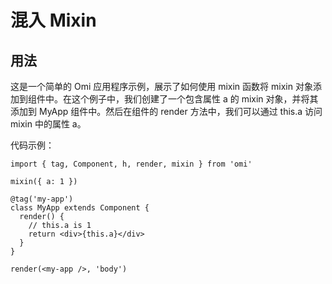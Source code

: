 # 混入 Mixin

## 用法

这是一个简单的 Omi 应用程序示例，展示了如何使用 mixin 函数将 mixin 对象添加到组件中。在这个例子中，我们创建了一个包含属性 a 的 mixin 对象，并将其添加到 MyApp 组件中。然后在组件的 render 方法中，我们可以通过 this.a 访问 mixin 中的属性 a。

代码示例：

```tsx
import { tag, Component, h, render, mixin } from 'omi'

mixin({ a: 1 })

@tag('my-app')
class MyApp extends Component {
  render() {
    // this.a is 1
    return <div>{this.a}</div>
  }
}

render(<my-app />, 'body')
```